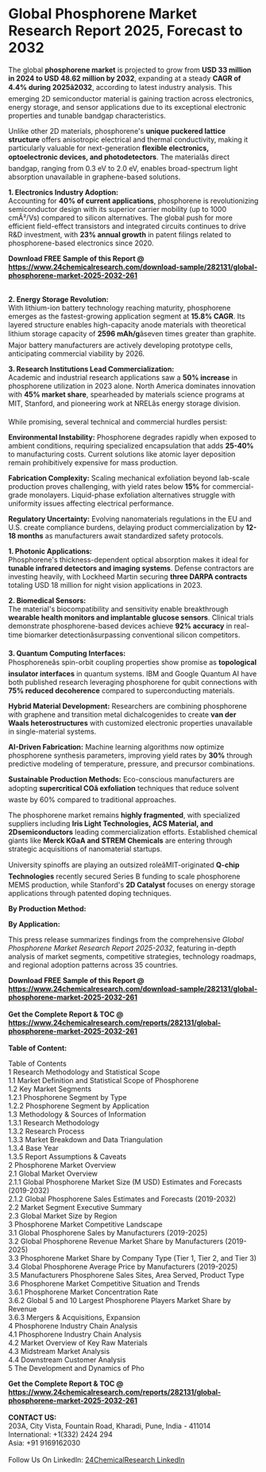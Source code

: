 <h1>Global Phosphorene Market Research Report 2025, Forecast to 2032</h1><p>The global <strong>phosphorene market</strong> is projected to grow from <strong>USD 33 million in 2024 to USD 48.62 million by 2032</strong>, expanding at a steady <strong>CAGR of 4.4% during 2025â2032</strong>, according to latest industry analysis. This emerging 2D semiconductor material is gaining traction across electronics, energy storage, and sensor applications due to its exceptional electronic properties and tunable bandgap characteristics.</p><p>Unlike other 2D materials, phosphorene's <strong>unique puckered lattice structure</strong> offers anisotropic electrical and thermal conductivity, making it particularly valuable for next-generation <strong>flexible electronics, optoelectronic devices, and photodetectors</strong>. The materialâs direct bandgap, ranging from 0.3 eV to 2.0 eV, enables broad-spectrum light absorption unavailable in graphene-based solutions.</p><p><strong>1. Electronics Industry Adoption:</strong><br>
Accounting for <strong>40% of current applications</strong>, phosphorene is revolutionizing semiconductor design with its superior carrier mobility (up to 1000 cmÂ²/Vs) compared to silicon alternatives. The global push for more efficient field-effect transistors and integrated circuits continues to drive R&amp;D investment, with <strong>23% annual growth</strong> in patent filings related to phosphorene-based electronics since 2020.</p><div><b>Download FREE Sample of this Report @ 
            <a href="https://www.24chemicalresearch.com/download-sample/282131/global-phosphorene-market-2025-2032-261">
            https://www.24chemicalresearch.com/download-sample/282131/global-phosphorene-market-2025-2032-261</a></b></div><br><p><strong>2. Energy Storage Revolution:</strong><br>
With lithium-ion battery technology reaching maturity, phosphorene emerges as the fastest-growing application segment at <strong>15.8% CAGR</strong>. Its layered structure enables high-capacity anode materials with theoretical lithium storage capacity of <strong>2596 mAh/g</strong>âseven times greater than graphite. Major battery manufacturers are actively developing prototype cells, anticipating commercial viability by 2026.</p><p><strong>3. Research Institutions Lead Commercialization:</strong><br>
Academic and industrial research applications saw a <strong>50% increase</strong> in phosphorene utilization in 2023 alone. North America dominates innovation with <strong>45% market share</strong>, spearheaded by materials science programs at MIT, Stanford, and pioneering work at NRELâs energy storage division.</p><p>While promising, several technical and commercial hurdles persist:</p><p><strong>Environmental Instability:</strong> Phosphorene degrades rapidly when exposed to ambient conditions, requiring specialized encapsulation that adds <strong>25-40%</strong> to manufacturing costs. Current solutions like atomic layer deposition remain prohibitively expensive for mass production.</p><p><strong>Fabrication Complexity:</strong> Scaling mechanical exfoliation beyond lab-scale production proves challenging, with yield rates below <strong>15%</strong> for commercial-grade monolayers. Liquid-phase exfoliation alternatives struggle with uniformity issues affecting electrical performance.</p><p><strong>Regulatory Uncertainty:</strong> Evolving nanomaterials regulations in the EU and U.S. create compliance burdens, delaying product commercialization by <strong>12-18 months</strong> as manufacturers await standardized safety protocols.</p><p><strong>1. Photonic Applications:</strong><br>
Phosphorene's thickness-dependent optical absorption makes it ideal for <strong>tunable infrared detectors and imaging systems</strong>. Defense contractors are investing heavily, with Lockheed Martin securing <strong>three DARPA contracts</strong> totaling USD 18 million for night vision applications in 2023.</p><p><strong>2. Biomedical Sensors:</strong><br>
The material's biocompatibility and sensitivity enable breakthrough <strong>wearable health monitors and implantable glucose sensors</strong>. Clinical trials demonstrate phosphorene-based devices achieve <strong>92% accuracy</strong> in real-time biomarker detectionâsurpassing conventional silicon competitors.</p><p><strong>3. Quantum Computing Interfaces:</strong><br>
Phosphoreneâs spin-orbit coupling properties show promise as <strong>topological insulator interfaces</strong> in quantum systems. IBM and Google Quantum AI have both published research leveraging phosphorene for qubit connections with <strong>75% reduced decoherence</strong> compared to superconducting materials.</p><p><strong>Hybrid Material Development:</strong> Researchers are combining phosphorene with graphene and transition metal dichalcogenides to create <strong>van der Waals heterostructures</strong> with customized electronic properties unavailable in single-material systems.</p><p><strong>AI-Driven Fabrication:</strong> Machine learning algorithms now optimize phosphorene synthesis parameters, improving yield rates by <strong>30%</strong> through predictive modeling of temperature, pressure, and precursor combinations.</p><p><strong>Sustainable Production Methods:</strong> Eco-conscious manufacturers are adopting <strong>supercritical COâ exfoliation</strong> techniques that reduce solvent waste by 60% compared to traditional approaches.</p><p>The phosphorene market remains <strong>highly fragmented</strong>, with specialized suppliers including <strong>Iris Light Technologies, ACS Material, and 2Dsemiconductors</strong> leading commercialization efforts. Established chemical giants like <strong>Merck KGaA and STREM Chemicals</strong> are entering through strategic acquisitions of nanomaterial startups. </p><p>University spinoffs are playing an outsized roleâMIT-originated <strong>Q-chip Technologies</strong> recently secured Series B funding to scale phosphorene MEMS production, while Stanford's <strong>2D Catalyst</strong> focuses on energy storage applications through patented doping techniques.</p><p><strong>By Production Method:</strong></p><p><strong>By Application:</strong></p><p>This press release summarizes findings from the comprehensive <em>Global Phosphorene Market Research Report 2025-2032</em>, featuring in-depth analysis of market segments, competitive strategies, technology roadmaps, and regional adoption patterns across 35 countries.</p><div><b>Download FREE Sample of this Report @ 
            <a href="https://www.24chemicalresearch.com/download-sample/282131/global-phosphorene-market-2025-2032-261">
            https://www.24chemicalresearch.com/download-sample/282131/global-phosphorene-market-2025-2032-261</a></b></div><br><div><b>Get the Complete Report & TOC @ 
            <a href="https://www.24chemicalresearch.com/reports/282131/global-phosphorene-market-2025-2032-261">
            https://www.24chemicalresearch.com/reports/282131/global-phosphorene-market-2025-2032-261</a></b></div><br>
            <b>Table of Content:</b><p>Table of Contents<br />
1 Research Methodology and Statistical Scope<br />
1.1 Market Definition and Statistical Scope of Phosphorene<br />
1.2 Key Market Segments<br />
1.2.1 Phosphorene Segment by Type<br />
1.2.2 Phosphorene Segment by Application<br />
1.3 Methodology & Sources of Information<br />
1.3.1 Research Methodology<br />
1.3.2 Research Process<br />
1.3.3 Market Breakdown and Data Triangulation<br />
1.3.4 Base Year<br />
1.3.5 Report Assumptions & Caveats<br />
2 Phosphorene Market Overview<br />
2.1 Global Market Overview<br />
2.1.1 Global Phosphorene Market Size (M USD) Estimates and Forecasts (2019-2032)<br />
2.1.2 Global Phosphorene Sales Estimates and Forecasts (2019-2032)<br />
2.2 Market Segment Executive Summary<br />
2.3 Global Market Size by Region<br />
3 Phosphorene Market Competitive Landscape<br />
3.1 Global Phosphorene Sales by Manufacturers (2019-2025)<br />
3.2 Global Phosphorene Revenue Market Share by Manufacturers (2019-2025)<br />
3.3 Phosphorene Market Share by Company Type (Tier 1, Tier 2, and Tier 3)<br />
3.4 Global Phosphorene Average Price by Manufacturers (2019-2025)<br />
3.5 Manufacturers Phosphorene Sales Sites, Area Served, Product Type<br />
3.6 Phosphorene Market Competitive Situation and Trends<br />
3.6.1 Phosphorene Market Concentration Rate<br />
3.6.2 Global 5 and 10 Largest Phosphorene Players Market Share by Revenue<br />
3.6.3 Mergers & Acquisitions, Expansion<br />
4 Phosphorene Industry Chain Analysis<br />
4.1 Phosphorene Industry Chain Analysis<br />
4.2 Market Overview of Key Raw Materials<br />
4.3 Midstream Market Analysis<br />
4.4 Downstream Customer Analysis<br />
5 The Development and Dynamics of Pho</p><div><b>Get the Complete Report & TOC @ 
            <a href="https://www.24chemicalresearch.com/reports/282131/global-phosphorene-market-2025-2032-261">
            https://www.24chemicalresearch.com/reports/282131/global-phosphorene-market-2025-2032-261</a></b></div><br><b>CONTACT US:</b><br>
            203A, City Vista, Fountain Road, Kharadi, Pune, India - 411014<br>
            International: +1(332) 2424 294<br>
            Asia: +91 9169162030 <br><br>
            Follow Us On LinkedIn: <a href="https://www.linkedin.com/company/24chemicalresearch/">24ChemicalResearch LinkedIn</a>